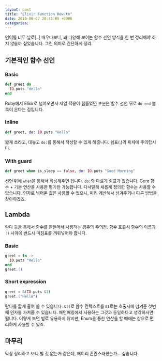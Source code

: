 ```yaml
---
layout: post
title: "Elixir Function How-to"
date: 2016-06-07 20:43:09 +0900
categories:
---
```


언어를 너무 날로[..] 배우다보니, 꽤 다양해 보이는 함수 선언 방식을 한 번 정리해야 하지 않을까 싶었습니다. 그런 의미로 간단하게 정리.

## 기본적인 함수 선언

### Basic

```elixir
def greet do
  IO.puts "Hello"
end
```

Ruby에서 Elixir로 넘어오면서 제일 적응이 힘들었던 부분은 함수 선언 뒤로 `do-end` 블록이 온다는 점입니다.

### Inline

```elixir
def greet, do: IO.puts "Hello"
```

짧게 쓰라고, 대놓고 `do:`를 통해서 작성할 수 있게 해줍니다. 쉼표(,)의 위치에 주의합시다.

### With guard

```elixir
def greet when is_sleep == false, do: IO.puts "Good Morning"
```

선언 뒤에 `when`을 통해서 작성해주면 됩니다. `do:`와 다르게 쉼표가 없습니다. Core 함수 + 기본 연산을 사용한 평가만 가능합니다. 다시말해 새롭게 정의한 함수는 사용할 수 없습니다. 인자로 넘어온 값은 사용할 수 있으니, 미리 계산해서 넘겨주거나 다른 방법을 찾아야겠죠.

## Lambda

람다 등을 통해서 함수를 만들어서 사용하는 경우의 주의점. 함수 호출시 함수의 이름과 `()` 사이에 반드시 마침표를 끼워넣어야 합니다.

### Basic

```elixir
greet = fn ->
  IO.puts "Hello"
end
greet.()
```

### Short expression

```elixir
greet = &(IO.puts &1)
greet.("Hello")
```

람다를 짧게 줄여 쓸 수 있습니다. `&()`로 함수 컨텍스트를 `&1`로는 호출시에 넘겨준 첫번째 인자를 가져올 수 있습니다. 패턴매칭에서 사용하는 그것과 동일하다고 생각하시면 됩니다. 이렇게 보면 별로 유용하지 않지만, Enum을 통한 연산을 할 때에는 참으로 편리하게 사용할 수 있죠.


## 마무리

막상 정리하고 보니 별 것 없는거 같은데, 왜이리 혼란스러웠는가... 싶습니다.

